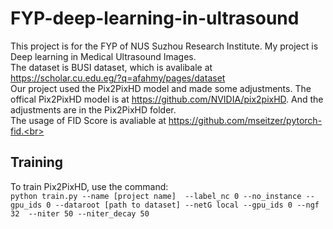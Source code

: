 # FYP-deep-learning-in-ultrasound
This project is for the FYP of NUS Suzhou Research Institute. My project is Deep learning in Medical Ultrasound Images.<br>
The dataset is BUSI dataset, which is avalibale at https://scholar.cu.edu.eg/?q=afahmy/pages/dataset <br>
Our project used the Pix2PixHD model and made some adjustments. The offical Pix2PixHD model is at https://github.com/NVIDIA/pix2pixHD. And the adjustments are in the Pix2PixHD folder. <br>
The usage of FID Score is avaliable at https://github.com/mseitzer/pytorch-fid.<br>
## Training
To train Pix2PixHD, use the command:<br> `python train.py --name [project name]  --label_nc 0 --no_instance --gpu_ids 0 --dataroot [path to dataset] --netG local --gpu_ids 0 --ngf 32  --niter 50 --niter_decay 50`

